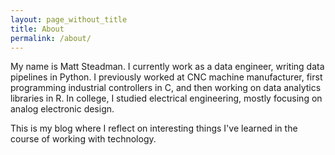 ```yaml
---
layout: page_without_title
title: About
permalink: /about/
---
```


My name is Matt Steadman. I currently work as a data engineer, writing data pipelines in Python. I previously worked at CNC machine manufacturer, first programming industrial controllers in C, and then working on data analytics libraries in R. In college, I studied electrical engineering, mostly focusing on analog electronic design.

This is my blog where I reflect on interesting things I've learned in the course of working with technology.